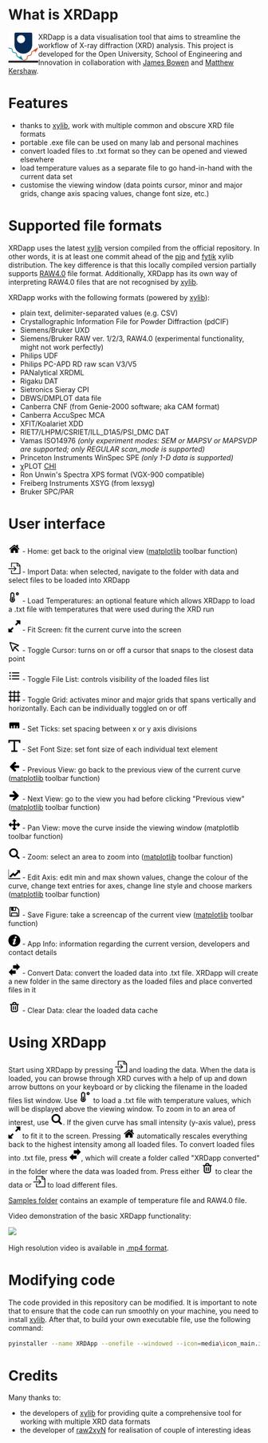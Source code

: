 # What is XRDapp

<img src="media/icon_main.png" width="60px" class="center" align="left"/>

XRDapp is a data visualisation tool that aims to streamline the workflow of X-ray diffraction (XRD) analysis. This project is developed for the Open University, School of Engineering and Innovation in collaboration with [James Bowen](https://www.linkedin.com/in/bowenjames/) and [Matthew Kershaw](https://www.linkedin.com/in/matt-kershaw-47634b57/).

# Features
- thanks to [xylib](https://github.com/wojdyr/xylib/tree/master), work with multiple common and obscure XRD file formats
- portable .exe file can be used on many lab and personal machines
- convert loaded files to .txt format so they can be opened and viewed elsewhere
- load temperature values as a separate file to go hand-in-hand with the current data set
- customise the viewing window (data points cursor, minor and major grids, change axis spacing values, change font size, etc.)

# Supported file formats
XRDapp uses the latest [xylib](https://github.com/wojdyr/xylib/tree/master) version compiled from the official repository. In other words, it is at least one commit ahead of the [pip](https://pypi.org/project/xylib-py/) and [fytik](https://github.com/wojdyr/fityk) xylib distribution. The key difference is that this locally compiled version partially supports [RAW4.0](https://github.com/wojdyr/xylib/commit/76c4bbce014b8b43fd8c3535c52c33c9c3018fbd) file format. Additionally, XRDapp has its own way of interpreting RAW4.0 files that are not recognised by [xylib](https://github.com/wojdyr/xylib/tree/master).

XRDapp works with the following formats (powered by [xylib](https://github.com/wojdyr/xylib/tree/master)):
- plain text, delimiter-separated values (e.g. CSV)
- Crystallographic Information File for Powder Diffraction (pdCIF)
- Siemens/Bruker UXD
- Siemens/Bruker RAW ver. 1/2/3, RAW4.0 (experimental functionality, might not work perfectly)
- Philips UDF
- Philips PC-APD RD raw scan V3/V5
- PANalytical XRDML
- Rigaku DAT
- Sietronics Sieray CPI
- DBWS/DMPLOT data file
- Canberra CNF (from Genie-2000 software; aka CAM format)
- Canberra AccuSpec MCA
- XFIT/Koalariet XDD
- RIET7/LHPM/CSRIET/ILL_D1A5/PSI_DMC DAT
- Vamas ISO14976 _(only experiment modes: SEM or MAPSV or MAPSVDP are supported; only REGULAR scan_mode is supported)_
- Princeton Instruments WinSpec SPE _(only 1-D data is supported)_
- χPLOT [CHI](http://www.esrf.eu/computing/scientific/FIT2D/FIT2D_REF/node115.html#SECTION0001851500000000000000)
- Ron Unwin's Spectra XPS format (VGX-900 compatible)
- Freiberg Instruments XSYG (from lexsyg)
- Bruker SPC/PAR

# User interface
<img src="media/mpl_home_large.png" width="24px" /> - Home: get back to the original view ([matplotlib](https://github.com/matplotlib/matplotlib) toolbar function)

<img src="media/import-content.png" width="24px" /> - Import Data: when selected, navigate to the folder with data and select files to be loaded into XRDapp

<img src="media/temperature-low.png" width="24px" /> - Load Temperatures: an optional feature which allows XRDapp to load a .txt file with temperatures that were used during the XRD run

<img src="media/stretch-vertically.png" width="24px" /> - Fit Screen: fit the current curve into the screen

<img src="media/cursor.png" width="24px" /> - Toggle Cursor: turns on or off a cursor that snaps to the closest data point

<img src="media/toggle-list-icon.png" width="24px" /> - Toggle File List: controls visibility of the loaded files list

<img src="media/toggle-grid-icon.png" width="24px" /> - Toggle Grid: activates minor and major grids that spans vertically and horizontally. Each can be individually toggled on or off

<img src="media/set-ticks-icon.png" width="24px" /> - Set Ticks: set spacing between x or y axis divisions

<img src="media/font-size-icon.png" width="24px" /> - Set Font Size: set font size of each individual text element

<img src="media/mpl_back_large.png" width="24px" /> - Previous View: go back to the previous view of the current curve ([matplotlib](https://github.com/matplotlib/matplotlib) toolbar function)

<img src="media/mpl_forward_large.png" width="24px" /> - Next View: go to the view you had before clicking "Previous view" ([matplotlib](https://github.com/matplotlib/matplotlib) toolbar function)

<img src="media/mpl_move_large.png" width="24px" /> - Pan View: move the curve inside the viewing window (matplotlib toolbar function)

<img src="media/mpl_zoom.png" width="24px" /> - Zoom: select an area to zoom into ([matplotlib](https://github.com/matplotlib/matplotlib) toolbar function)

<img src="media/mpl_axis.png" width="24px" /> - Edit Axis: edit min and max shown values, change the colour of the curve, change text entries for axes, change line style and choose markers ([matplotlib](https://github.com/matplotlib/matplotlib) toolbar function)

<img src="media/mpl_filesave_large.png" width="24px" /> - Save Figure: take a screencap of the current view ([matplotlib](https://github.com/matplotlib/matplotlib) toolbar function)


<img src="media/info-icon.png" width="24px" /> - App Info: information regarding the current version, developers and contact details

<img src="media/convert-icon.png" width="24px" /> - Convert Data: convert the loaded data into .txt file. XRDapp will create a new folder in the same directory as the loaded files and place converted files in it

<img src="media/clear-data-icon.png" width="24px" /> - Clear Data: clear the loaded data cache

# Using XRDapp
Start using XRDapp by pressing <img src="media/import-content.png" width="24px" /> and loading the data. When the data is loaded, you can browse through XRD curves with a help of up and down arrow buttons on your keyboard or by clicking the filename in the loaded files list window. Use <img src="media/temperature-low.png" width="24px" /> to load a .txt file with temperature values, which will be displayed above the viewing window. To zoom in to an area of interest, use <img src="media/mpl_zoom.png" width="24px" />. If the given curve has small intensity (y-axis value), press <img src="media/stretch-vertically.png" width="24px" /> to fit it to the screen. Pressing <img src="media/mpl_home_large.png" width="24px" /> automatically rescales everything back to the highest intensity among all loaded files. To convert loaded files into .txt file, press <img src="media/convert-icon.png" width="24px" />, which will create a folder called "XRDapp converted" in the folder where the data was loaded from. Press either <img src="media/clear-data-icon.png" width="24px" /> to clear the data or <img src="media/import-content.png" width="24px" /> to load different files.

[Samples folder](samples/) contains an example of temperature file and RAW4.0 file.

Video demonstration of the basic XRDapp functionality:

![](media/video/demo.gif)

High resolution video is available in [.mp4 format](media/video/).

# Modifying code
The code provided in this repository can be modified. It is important to note that to ensure that the code can run smoothly on your machine, you need to install [xylib](https://github.com/wojdyr/xylib/tree/master). After that, to build your own executable file, use the following command:
```bash
pyinstaller --name XRDApp --onefile --windowed --icon=media\icon_main.ico --add-data "media;media" xrdapp.py
```

# Credits
Many thanks to:
- the developers of [xylib](https://github.com/wojdyr/xylib) for providing quite a comprehensive tool for working with multiple XRD data formats
- the developer of [raw2xyN](https://github.com/MarcoVando/raw2xyN) for realisation of couple of interesting ideas
